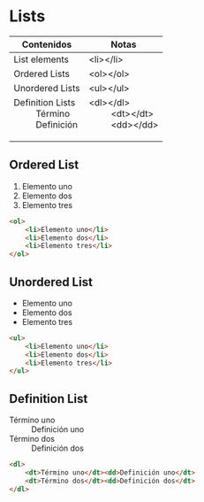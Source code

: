 # Lists

| Contenidos | Notas |
| ---------- | ----- |
| List elements | \<li>\</li>
| Ordered Lists | \<ol>\</ol> |
| Unordered Lists | \<ul>\</ul> |
| <dl><dt>Definition Lists</dt><dd>Término</dd><dd>Definición</dd></dl> | <dl><dt>\<dl>\</dl></dt><dd>\<dt>\</dt></dd><dd>\<dd>\</dd></dd></dl> |


## Ordered List
<ol>
    <li>Elemento uno</li>
    <li>Elemento dos</li>
    <li>Elemento tres</li>
</ol>

~~~html
<ol>
    <li>Elemento uno</li>
    <li>Elemento dos</li>
    <li>Elemento tres</li>
</ol>
~~~


## Unordered List
<ul>
    <li>Elemento uno</li>
    <li>Elemento dos</li>
    <li>Elemento tres</li>
</ul>

~~~html
<ul>
    <li>Elemento uno</li>
    <li>Elemento dos</li>
    <li>Elemento tres</li>
</ul>
~~~


## Definition List
<dl>
    <dt>Término uno</dt><dd>Definición uno</dt>
    <dt>Término dos</dt><dd>Definición dos</dt>
</dl>

~~~html
<dl>
    <dt>Término uno</dt><dd>Definición uno</dt>
    <dt>Término dos</dt><dd>Definición dos</dt>
</dl>
~~~
